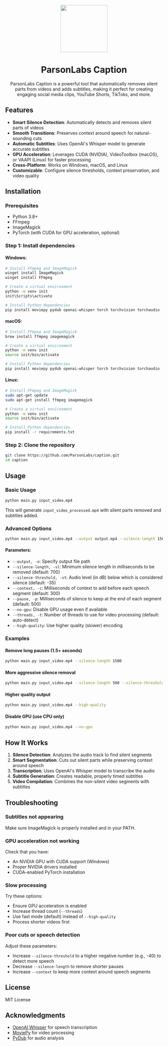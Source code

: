 <p align="center">
  <img src="https://avatars.githubusercontent.com/u/138057124?s=200&v=4" width="150" />
</p>
<h1 align="center">ParsonLabs Caption</h1>

<p align="center">
  
</p>

<p align="center">
ParsonLabs Caption is a powerful tool that automatically removes silent parts from videos and adds subtitles, making it perfect for creating engaging social media clips, YouTube Shorts, TikToks, and more.
</p>

## Features

- **Smart Silence Detection**: Automatically detects and removes silent parts of videos
- **Smooth Transitions**: Preserves context around speech for natural-sounding cuts
- **Automatic Subtitles**: Uses OpenAI's Whisper model to generate accurate subtitles
- **GPU Acceleration**: Leverages CUDA (NVIDIA), VideoToolbox (macOS), or VAAPI (Linux) for faster processing
- **Cross-Platform**: Works on Windows, macOS, and Linux
- **Customizable**: Configure silence thresholds, context preservation, and video quality

## Installation

### Prerequisites

- Python 3.8+
- FFmpeg
- ImageMagick
- PyTorch (with CUDA for GPU acceleration, optional)

### Step 1: Install dependencies

#### Windows:
```bash
# Install FFmpeg and ImageMagick
winget install ImageMagick
winget install FFmpeg

# Create a virtual environment
python -m venv init
init\Scripts\activate

# Install Python dependencies
pip install moviepy pydub openai-whisper torch torchvision torchaudio
```

#### macOS:
```bash
# Install FFmpeg and ImageMagick
brew install ffmpeg imagemagick

# Create a virtual environment
python -m venv init
source init/bin/activate

# Install Python dependencies
pip install moviepy pydub openai-whisper torch torchvision torchaudio
```

#### Linux:
```bash
# Install FFmpeg and ImageMagick
sudo apt-get update
sudo apt-get install ffmpeg imagemagick

# Create a virtual environment
python -m venv init
source init/bin/activate

# Install Python dependencies
pip install -r requirements.txt
```

### Step 2: Clone the repository
```bash
git clone https://github.com/ParsonLabs/caption.git
cd caption
```

## Usage

### Basic Usage

```bash
python main.py input_video.mp4
```

This will generate `input_video_processed.mp4` with silent parts removed and subtitles added.

### Advanced Options

```bash
python main.py input_video.mp4 --output output.mp4 --silence-length 1500 --silence-threshold -35 --context 300 --pause 500
```

#### Parameters:

- `--output, -o`: Specify output file path
- `--silence-length, -sl`: Minimum silence length in milliseconds to be removed (default: 700)
- `--silence-threshold, -st`: Audio level (in dB) below which is considered silence (default: -35)
- `--context, -c`: Milliseconds of context to add before each speech segment (default: 300)
- `--pause, -p`: Milliseconds of silence to keep at the end of each segment (default: 500)
- `--no-gpu`: Disable GPU usage even if available
- `--threads, -t`: Number of threads to use for video processing (default: auto-detect)
- `--high-quality`: Use higher quality (slower) encoding

### Examples

#### Remove long pauses (1.5+ seconds)
```bash
python main.py input_video.mp4 --silence-length 1500
```

#### More aggressive silence removal
```bash
python main.py input_video.mp4 --silence-length 500 --silence-threshold -30
```

#### Higher quality output
```bash
python main.py input_video.mp4 --high-quality
```

#### Disable GPU (use CPU only)
```bash
python main.py input_video.mp4 --no-gpu
```

## How It Works

1. **Silence Detection**: Analyzes the audio track to find silent segments
2. **Smart Segmentation**: Cuts out silent parts while preserving context around speech
3. **Transcription**: Uses OpenAI's Whisper model to transcribe the audio
4. **Subtitle Generation**: Creates readable, properly timed subtitles
5. **Video Compilation**: Combines the non-silent video segments with subtitles

## Troubleshooting

### Subtitles not appearing
Make sure ImageMagick is properly installed and in your PATH.

### GPU acceleration not working
Check that you have:
- An NVIDIA GPU with CUDA support (Windows)
- Proper NVIDIA drivers installed
- CUDA-enabled PyTorch installation

### Slow processing
Try these options:
- Ensure GPU acceleration is enabled
- Increase thread count (`--threads`)
- Use fast mode (default) instead of `--high-quality`
- Process shorter videos first

### Poor cuts or speech detection
Adjust these parameters:
- Increase `--silence-threshold` to a higher negative number (e.g., -40) to detect more speech
- Decrease `--silence-length` to remove shorter pauses
- Increase `--context` to keep more context around speech segments

## License

MIT License

## Acknowledgments

- [OpenAI Whisper](https://github.com/openai/whisper) for speech transcription
- [MoviePy](https://zulko.github.io/moviepy/) for video processing
- [PyDub](https://github.com/jiaaro/pydub) for audio analysis